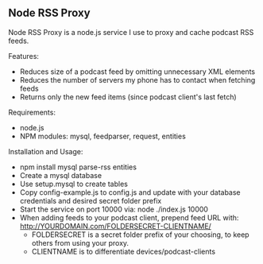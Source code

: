 Node RSS Proxy
----

Node RSS Proxy is a node.js service I use to proxy and cache podcast RSS feeds.

Features:

* Reduces size of a podcast feed by omitting unnecessary XML elements
* Reduces the number of servers my phone has to contact when fetching feeds
* Returns only the new feed items (since podcast client's last fetch)

Requirements:

* node.js
* NPM modules: mysql, feedparser, request, entities

Installation and Usage:

* npm install mysql parse-rss entities
* Create a mysql database
* Use setup.mysql to create tables
* Copy config-example.js to config.js and update with your database credentials and desired secret folder prefix
* Start the service on port 10000 via: node ./index.js 10000
* When adding feeds to your podcast client, prepend feed URL with: http://YOURDOMAIN.com/FOLDERSECRET-CLIENTNAME/
  * FOLDERSECRET is a secret folder prefix of your choosing, to keep others from using your proxy.
  * CLIENTNAME is to differentiate devices/podcast-clients

